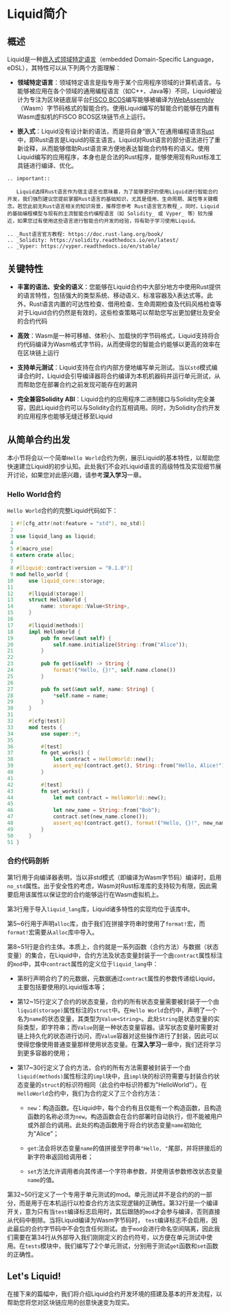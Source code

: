 # Liquid简介

## 概述

Liquid是一种[嵌入式领域特定语言](http://wiki.haskell.org/Embedded_domain_specific_language)（embedded Domain-Specific Language，eDSL），其特性可以从下列两个方面理解：

- **领域特定语言**：领域特定语言是指专用于某个应用程序领域的计算机语言。与能够被应用在各个领域的通用编程语言（如C++、Java等）不同，Liquid被设计为专注为区块链底层平台[FISCO BCOS](https://github.com/FISCO-BCOS/FISCO-BCOS)编写能够被编译为[WebAssembly](https://webassembly.org/)（Wasm）字节码格式的智能合约。使用Liquid编写的智能合约能够在内置有Wasm虚拟机的FISCO BCOS区块链节点上运行。

- **嵌入式**：Liquid没有设计新的语法，而是将自身“嵌入”在通用编程语言[Rust](https://www.rust-lang.org/)中，即Rust语言是Liquid的宿主语言。Liquid对Rust语言的部分语法进行了重新诠释，从而能够借助Rust语言来方便地表达智能合约特有的语义。使用Liquid编写的应用程序，本身也是合法的Rust程序，能够使用现有Rust标准工具链进行编译、优化。

```eval_rst
.. important::

   Liquid选择Rust语言作为宿主语言也意味着，为了能够更好的使用Liquid进行智能合约开发，我们强烈建议您提前掌握Rust语言的基础知识，尤其是借用、生命周期、属性等关键概念。若您此前无Rust语言相关的知识背景，推荐您参考 Rust语言官方教程_。同时，Liquid的基础编程模型与现有的主流智能合约编程语言（如 Solidity_ 或 Vyper_ 等）较为接近，如果您过有使用这些语言进行智能合约开发的经验，将有助于学习使用Liquid。

.. _Rust语言官方教程: https://doc.rust-lang.org/book/
.. _Solidity: https://solidity.readthedocs.io/en/latest/
.. _Vyper: https://vyper.readthedocs.io/en/stable/
```

## 关键特性

- **丰富的语法、安全的语义**：您能够在Liquid合约中大部分地方中使用Rust提供的语言特性，包括强大的类型系统、移动语义、标准容器及λ表达式等。此外，Rust语言内置的可达性检查、借用检查、生命周期检查及代码风格检查等对于Liquid合约仍然是有效的，这些检查策略可以帮助您写出更加健壮及安全的合约代码

- **高效**：Wasm是一种可移植、体积小、加载快的字节码格式，Liquid支持将合约代码编译为Wasm格式字节码，从而使得您的智能合约能够以更高的效率在在区块链上运行

- **支持单元测试**：Liquid支持在合约内部方便地编写单元测试。当以`std`模式编译合约时，Liquid会引导编译器将合约编译为本机机器码并运行单元测试，从而帮助您在部署合约之前发现可能存在的漏洞

- **完全兼容Solidity ABI**：Liquid合约的应用程序二进制接口与Solidity完全兼容，因此Liquid合约可以与Solidity合约互相调用。同时，为Solidity合约开发的应用程序也能够无缝迁移至Liquid

## 从简单合约出发

本小节将会以一个简单`Hello World`合约为例，展示Liquid的基本特性，以帮助您快速建立Liquid的初步认知。此处我们不会对Liquid语言的高级特性及实现细节展开讨论，如果您对此感兴趣，请参考**深入学习**一章。

### Hello World合约

`Hello World`合约的完整Liquid代码如下：

```rust
 1 #![cfg_attr(not(feature = "std"), no_std)]
 2
 3 use liquid_lang as liquid;
 4
 5 #[macro_use]
 6 extern crate alloc;
 7
 8 #[liquid::contract(version = "0.1.0")]
 9 mod hello_world {
10     use liquid_core::storage;
11
12     #[liquid(storage)]
13     struct HelloWorld {
14         name: storage::Value<String>,
15     }
16
17     #[liquid(methods)]
18     impl HelloWorld {
19         pub fn new(&mut self) {
20             self.name.initialize(String::from("Alice"));
21         }
22
23         pub fn get(&self) -> String {
24             format!("Hello, {}!", self.name.clone())
25         }
26
27         pub fn set(&mut self, name: String) {
28             *self.name = name;
29         }
30     }
31
32     #[cfg(test)]
33     mod tests {
34         use super::*;
35
36         #[test]
37         fn get_works() {
38             let contract = HelloWorld::new();
39             assert_eq!(contract.get(), String::from("Hello, Alice!"));
40         }
41
42         #[test]
43         fn set_works() {
44             let mut contract = HelloWorld::new();
45
46             let new_name = String::from("Bob");
47             contract.set(new_name.clone());
48             assert_eq!(contract.get(), format!("Hello, {}!", new_name));
49         }
50     }
51 }
```

### 合约代码剖析

第1行用于向编译器表明，当以非std模式（即编译为Wasm字节码）编译时，启用`no_std`属性。出于安全性的考虑，Wasm对Rust标准库的支持较为有限，因此需要启用该属性以保证您的合约能够运行在Wasm虚拟机上。

第3行用于导入`liquid_lang`库，Liquid诸多特性的实现均位于该库中。

第5~6行用于声明`alloc`库，由于我们在拼接字符串时使用了`format!`宏，而`format!`宏需要从`alloc`库中导入。

第8~51行是合约主体。本质上，合约就是一系列函数（合约方法）与数据（状态变量）的集合，在Liquid中，合约方法及状态变量封装于一个由`contract`属性标注的`mod`中，其中`contract`属性的定义位于`liquid_lang`中：

- 第8行声明合约了的元数据，元数据通过`contract`属性的参数传递给Liquid，主要包括要使用的Liquid版本等；

- 第12~15行定义了合约的状态变量，合约的所有状态变量需要被封装于一个由`liquid(storage)`属性标注的`struct`中。在`Hello World`合约中，声明了一个名为`name`的状态变量，其类型为`Value<String>`。此处`String`是状态变量的实际类型，即字符串；而`Value`则是一种状态变量容器。读写状态变量时需要对链上持久化的状态进行访问，而`Value`容器对这些操作进行了封装，因此可以使得您像使用普通变量那样使用状态变量。在**深入学习**一章中，我们还将学习到更多容器的使用；

- 第17~30行定义了合约方法，合约的所有方法需要被封装于一个由`liquid(methods)`属性标注的`impl`块中，且`impl`块的标识符需要与封装合约状态变量的`struct`的标识符相同（此合约中标识符都为"HelloWorld"）。在`HelloWorld`合约中，我们为合约定义了三个合约方法：
  - `new`：构造函数。在Liquid中，每个合约有且仅能有一个构造函数，且构造函数的名称必须为`new`。构造函数会在合约部署时自动执行，但不能被用户或外部合约调用。此处的构造函数用于将合约状态变量`name`初始化为"Alice"；

  - `get`:法会将状态变量`name`的值拼接至字符串`"Hello, "`尾部，并将拼接后的新字符串返回给调用者；
  
  - `set`方法允许调用者向其传递一个字符串参数，并使用该参数修改状态变量`name`的值。

第32~50行定义了一个专用于单元测试的mod。单元测试并不是合约的的一部分，而是用于在本机运行以检查合约方法实现逻辑的正确性。第32行是一个编译开关，意为只有当`test`编译标志启用时，其后跟随的`mod`才会参与编译，否则直接从代码中剔除。当将Liquid编译为Wasm字节码时， `test`编译标志不会启用，因此最后的合约字节码中不会包含任何测试。由于`mod`会进行命名空间隔离，因此我们需要在第34行从外部导入我们刚刚定义的合约符号，以方便在单元测试中使用。在`tests`模块中，我们编写了2个单元测试，分别用于测试`get`函数和`set`函数的正确性。

## Let's Liquid!

在接下来的篇幅中，我们将介绍Liquid合约开发环境的搭建及基本的开发流程，以帮助您将您对区块链应用的创意快速变为现实。
